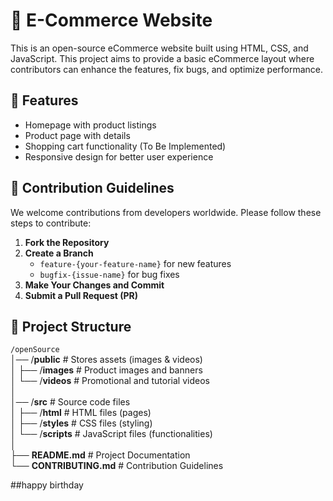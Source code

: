 
# 🛒 E-Commerce Website  

This is an open-source eCommerce website built using HTML, CSS, and JavaScript. This project aims to provide a basic eCommerce layout where contributors can enhance the features, fix bugs, and optimize performance.  

## 🌟 Features  
- Homepage with product listings  
- Product page with details  
- Shopping cart functionality (To Be Implemented)  
- Responsive design for better user experience  

## 🚀 Contribution Guidelines  
We welcome contributions from developers worldwide. Please follow these steps to contribute:  
1. **Fork the Repository**  
2. **Create a Branch**  
   - `feature-{your-feature-name}` for new features  
   - `bugfix-{issue-name}` for bug fixes  
3. **Make Your Changes and Commit**  
4. **Submit a Pull Request (PR)**  

## 📌 Project Structure  
```/openSource```<br>
│── /**public**  # Stores assets (images & videos) <br>
│ ├── /**images** # Product images and banners<br>
│ └── /**videos** # Promotional and tutorial videos<br>
│<br>
│── /**src** # Source code files<br>
│ ├── /**html** # HTML files (pages)<br>
│ ├── /**styles** # CSS files (styling)<br>
│ └── /**scripts** # JavaScript files (functionalities)<br>
│<br>
├── **README.md** # Project Documentation<br>
└── **CONTRIBUTING.md** # Contribution Guidelines<br>


##happy birthday